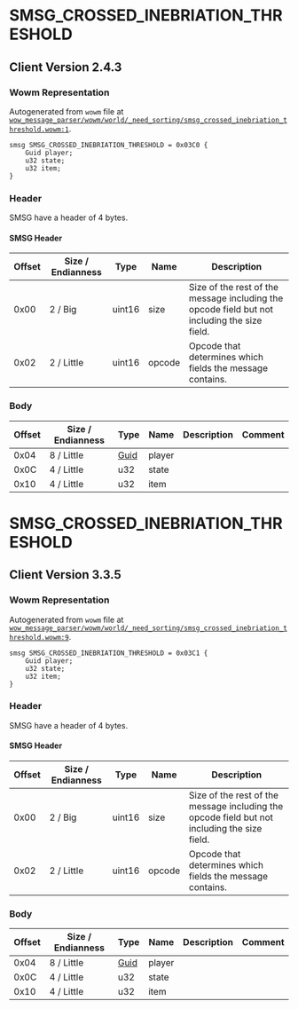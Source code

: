 # SMSG_CROSSED_INEBRIATION_THRESHOLD

## Client Version 2.4.3

### Wowm Representation

Autogenerated from `wowm` file at [`wow_message_parser/wowm/world/_need_sorting/smsg_crossed_inebriation_threshold.wowm:1`](https://github.com/gtker/wow_messages/tree/main/wow_message_parser/wowm/world/_need_sorting/smsg_crossed_inebriation_threshold.wowm#L1).
```rust,ignore
smsg SMSG_CROSSED_INEBRIATION_THRESHOLD = 0x03C0 {
    Guid player;
    u32 state;
    u32 item;
}
```
### Header

SMSG have a header of 4 bytes.

#### SMSG Header

| Offset | Size / Endianness | Type   | Name   | Description |
| ------ | ----------------- | ------ | ------ | ----------- |
| 0x00   | 2 / Big           | uint16 | size   | Size of the rest of the message including the opcode field but not including the size field.|
| 0x02   | 2 / Little        | uint16 | opcode | Opcode that determines which fields the message contains.|

### Body

| Offset | Size / Endianness | Type | Name | Description | Comment |
| ------ | ----------------- | ---- | ---- | ----------- | ------- |
| 0x04 | 8 / Little | [Guid](../spec/packed-guid.md) | player |  |  |
| 0x0C | 4 / Little | u32 | state |  |  |
| 0x10 | 4 / Little | u32 | item |  |  |

# SMSG_CROSSED_INEBRIATION_THRESHOLD

## Client Version 3.3.5

### Wowm Representation

Autogenerated from `wowm` file at [`wow_message_parser/wowm/world/_need_sorting/smsg_crossed_inebriation_threshold.wowm:9`](https://github.com/gtker/wow_messages/tree/main/wow_message_parser/wowm/world/_need_sorting/smsg_crossed_inebriation_threshold.wowm#L9).
```rust,ignore
smsg SMSG_CROSSED_INEBRIATION_THRESHOLD = 0x03C1 {
    Guid player;
    u32 state;
    u32 item;
}
```
### Header

SMSG have a header of 4 bytes.

#### SMSG Header

| Offset | Size / Endianness | Type   | Name   | Description |
| ------ | ----------------- | ------ | ------ | ----------- |
| 0x00   | 2 / Big           | uint16 | size   | Size of the rest of the message including the opcode field but not including the size field.|
| 0x02   | 2 / Little        | uint16 | opcode | Opcode that determines which fields the message contains.|

### Body

| Offset | Size / Endianness | Type | Name | Description | Comment |
| ------ | ----------------- | ---- | ---- | ----------- | ------- |
| 0x04 | 8 / Little | [Guid](../spec/packed-guid.md) | player |  |  |
| 0x0C | 4 / Little | u32 | state |  |  |
| 0x10 | 4 / Little | u32 | item |  |  |

